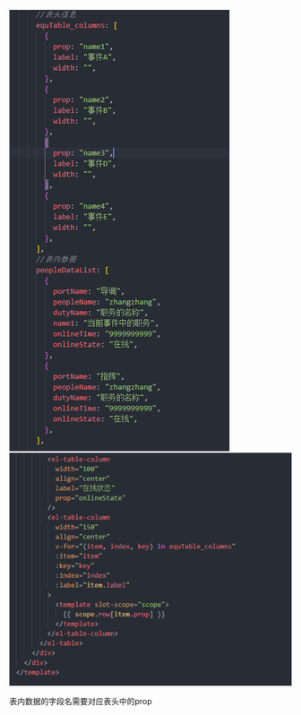![Exported image](开发笔记/附件/Exported%20image%2020240218135514-0.png) ![Exported image](开发笔记/附件/Exported%20image%2020240218135514-1.png)

表内数据的字段名需要对应表头中的prop